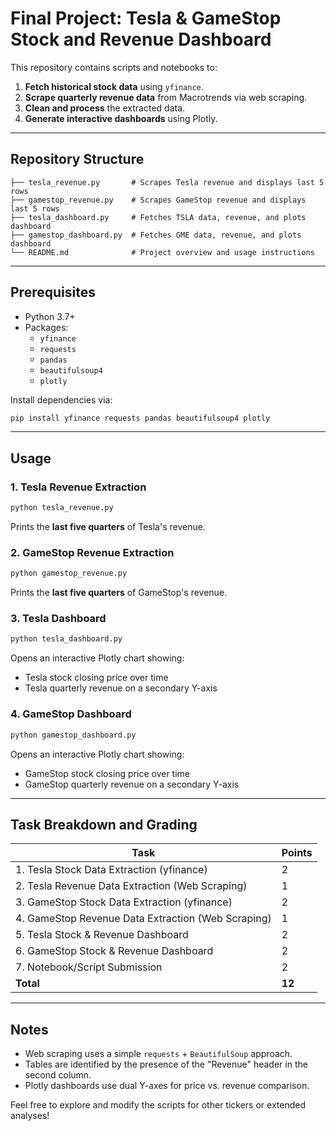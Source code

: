 # Final Project: Tesla & GameStop Stock and Revenue Dashboard

This repository contains scripts and notebooks to:

1. **Fetch historical stock data** using `yfinance`.
2. **Scrape quarterly revenue data** from Macrotrends via web scraping.
3. **Clean and process** the extracted data.
4. **Generate interactive dashboards** using Plotly.

---

## Repository Structure

```
├── tesla_revenue.py       # Scrapes Tesla revenue and displays last 5 rows
├── gamestop_revenue.py    # Scrapes GameStop revenue and displays last 5 rows
├── tesla_dashboard.py     # Fetches TSLA data, revenue, and plots dashboard
├── gamestop_dashboard.py  # Fetches GME data, revenue, and plots dashboard
└── README.md              # Project overview and usage instructions
```

---

## Prerequisites

- Python 3.7+
- Packages:
  - `yfinance`
  - `requests`
  - `pandas`
  - `beautifulsoup4`
  - `plotly`

Install dependencies via:

```bash
pip install yfinance requests pandas beautifulsoup4 plotly
```

---

## Usage

### 1. Tesla Revenue Extraction

```bash
python tesla_revenue.py
```
Prints the **last five quarters** of Tesla's revenue.

### 2. GameStop Revenue Extraction

```bash
python gamestop_revenue.py
```
Prints the **last five quarters** of GameStop's revenue.

### 3. Tesla Dashboard

```bash
python tesla_dashboard.py
```
Opens an interactive Plotly chart showing:
- Tesla stock closing price over time
- Tesla quarterly revenue on a secondary Y-axis

### 4. GameStop Dashboard

```bash
python gamestop_dashboard.py
```
Opens an interactive Plotly chart showing:
- GameStop stock closing price over time
- GameStop quarterly revenue on a secondary Y-axis

---

## Task Breakdown and Grading

| Task                                                         | Points |
|--------------------------------------------------------------|--------|
| 1. Tesla Stock Data Extraction (yfinance)                    | 2      |
| 2. Tesla Revenue Data Extraction (Web Scraping)              | 1      |
| 3. GameStop Stock Data Extraction (yfinance)                 | 2      |
| 4. GameStop Revenue Data Extraction (Web Scraping)           | 1      |
| 5. Tesla Stock & Revenue Dashboard                           | 2      |
| 6. GameStop Stock & Revenue Dashboard                        | 2      |
| 7. Notebook/Script Submission                                | 2      |
| **Total**                                                    | **12** |

---

## Notes

- Web scraping uses a simple `requests` + `BeautifulSoup` approach.
- Tables are identified by the presence of the "Revenue" header in the second column.
- Plotly dashboards use dual Y-axes for price vs. revenue comparison.

Feel free to explore and modify the scripts for other tickers or extended analyses!
